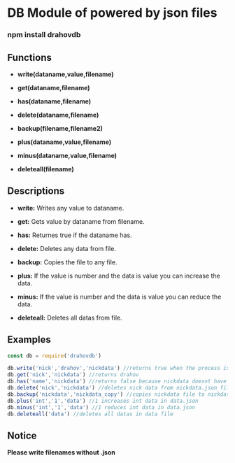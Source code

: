 # DB Module of powered by json files

### npm install drahovdb

## Functions

- **write(dataname,value,filename)**


- **get(dataname,filename)**


- **has(dataname,filename)**


- **delete(dataname,filename)**


- **backup(filename,filename2)**


- **plus(dataname,value,filename)**


- **minus(dataname,value,filename)**


- **deleteall(filename)**


## Descriptions
- **write:** Writes any value to dataname.


- **get:** Gets value by dataname from filename.


- **has:** Returnes true if the dataname has.


- **delete:** Deletes any data from file.


- **backup:** Copies the file to any file.


- **plus:** If the value is number and the data is value you can increase the data.


- **minus:** If the value is number and the data is value you can reduce the data.


- **deleteall:** Deletes all datas from file.


## Examples

```js
const db = require('drahovdb')

db.write('nick','drahov','nickdata') //returns true when the process is complete
db.get('nick','nickdata') //returns drahov 
db.has('name','nickdata') //returns false because nickdata doesnt have data of named name
db.delete('nick','nickdata') //deletes nick data from nickdata.json file
db.backup('nickdata','nickdata_copy') //copies nickdata file to nickdata_copy
db.plus('int','1','data') //1 increases int data in data.json
db.minus('int','1','data') //1 reduces int data in data.json
db.deleteall('data') //deletes all datas in data file
```


## Notice


**Please write filenames without .json**
